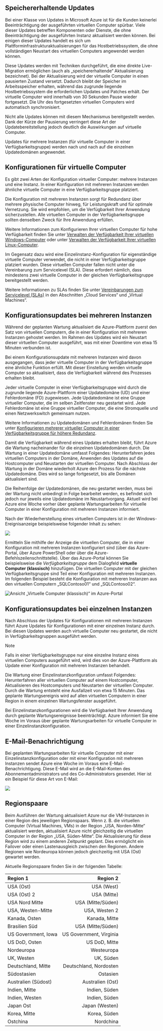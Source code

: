 

## <a name="memory-preserving-updates"></a>Speichererhaltende Updates
Bei einer Klasse von Updates in Microsoft Azure ist für die Kunden keinerlei Beeinträchtigung der ausgeführten virtuellen Computer spürbar. Viele dieser Updates betreffen Komponenten oder Dienste, die ohne Beeinträchtigung der ausgeführten Instanz aktualisiert werden können. Bei einigen dieser Updates handelt es sich um Plattforminfrastrukturaktualisierungen für das Hostbetriebssystem, die ohne vollständigen Neustart des virtuellen Computers angewendet werden können.

Diese Updates werden mit Techniken durchgeführt, die eine direkte Live-Migration ermöglichen (auch als „speichererhaltende“ Aktualisierung bezeichnet). Bei der Aktualisierung wird der virtuelle Computer in einen pausierten Zustand versetzt. Dadurch bleibt der Speicher im Arbeitsspeicher erhalten, während das zugrunde liegende Hostbetriebssystem die erforderlichen Updates und Patches erhält. Der virtuelle Computer wird innerhalb von 30 Sekunden Pause wieder fortgesetzt. Die Uhr des fortgesetzten virtuellen Computers wird automatisch synchronisiert.

Nicht alle Updates können mit diesem Mechanismus bereitgestellt werden. Dank der Kürze der Pausierung verringert diese Art der Updatebereitstellung jedoch deutlich die Auswirkungen auf virtuelle Computer.

Updates für mehrere Instanzen (für virtuelle Computer in einer Verfügbarkeitsgruppe) werden nach und nach auf die einzelnen Updatedomänen angewendet.  

## <a name="virtual-machine-configurations"></a>Konfigurationen für virtuelle Computer
Es gibt zwei Arten der Konfiguration virtueller Computer: mehrere Instanzen und eine Instanz. In einer Konfiguration mit mehreren Instanzen werden ähnliche virtuelle Computer in eine Verfügbarkeitsgruppe platziert.

Die Konfiguration mit mehreren Instanzen sorgt für Redundanz über mehrere physische Computer hinweg, für Leistungskraft und für optimale Vernetzung. Sie wird empfohlen, um die Verfügbarkeit Ihrer Anwendung sicherzustellen. Alle virtuellen Computer in der Verfügbarkeitsgruppe sollten denselben Zweck für Ihre Anwendung erfüllen.

Weitere Informationen zum Konfigurieren Ihrer virtuellen Computer für hohe Verfügbarkeit finden Sie unter [Verwalten der Verfügbarkeit Ihrer virtuellen Windows-Computer](../articles/virtual-machines/windows/manage-availability.md?toc=%2fazure%2fvirtual-machines%2fwindows%2ftoc.json) oder unter [Verwalten der Verfügbarkeit Ihrer virtuellen Linux-Computer](../articles/virtual-machines/linux/manage-availability.md?toc=%2fazure%2fvirtual-machines%2flinux%2ftoc.json).

Im Gegensatz dazu wird eine Einzelinstanz-Konfiguration für eigenständige virtuelle Computer verwendet, die nicht in einer Verfügbarkeitsgruppe platziert wurden. Diese virtuellen Computer fallen nicht unter die Vereinbarung zum Servicelevel (SLA). Diese erfordert nämlich, dass mindestens zwei virtuelle Computer in der gleichen Verfügbarkeitsgruppe bereitgestellt werden.

Weitere Informationen zu SLAs finden Sie unter [Vereinbarungen zum Servicelevel (SLAs)](https://azure.microsoft.com/support/legal/sla/) in den Abschnitten „Cloud Services“ und „Virtual Machines“.

## <a name="multi-instance-configuration-updates"></a>Konfigurationsupdates bei mehreren Instanzen
Während der geplanten Wartung aktualisiert die Azure-Plattform zuerst den Satz von virtuellen Computern, die in einer Konfiguration mit mehreren Instanzen gehostet werden. Im Rahmen des Updates wird ein Neustart dieser virtuellen Computer ausgeführt, was mit einer Downtime von etwa 15 Minuten verbunden ist.

Bei einem Konfigurationsupdate mit mehreren Instanzen wird davon ausgegangen, dass jeder virtuelle Computer in der Verfügbarkeitsgruppe eine ähnliche Funktion erfüllt. Mit dieser Einstellung werden virtuelle Computer so aktualisiert, dass die Verfügbarkeit während des Prozesses erhalten bleibt.

Jeder virtuelle Computer in einer Verfügbarkeitsgruppe wird durch die zugrunde liegende Azure-Plattform einer Updatedomäne (UD) und einer Fehlerdomäne (FD) zugewiesen. Jede Updatedomäne ist eine Gruppe virtueller Computer, die im selben Zeitfenster neu gestartet wird. Jede Fehlerdomäne ist eine Gruppe virtueller Computer, die eine Stromquelle und einen Netzwerkswitch gemeinsam nutzen.


Weitere Informationen zu Updatedomänen und Fehlerdomänen finden Sie unter [Konfigurieren mehrerer virtueller Computer in einer Verfügbarkeitsgruppe für höhere Redundanz](../articles/virtual-machines/windows/manage-availability.md#configure-multiple-virtual-machines-in-an-availability-set-for-redundancy).

Damit die Verfügbarkeit während eines Updates erhalten bleibt, führt Azure die Wartung nacheinander für die einzelnen Updatedomänen durch. Die Wartung in einer Updatedomäne umfasst Folgendes: Herunterfahren jedes virtuellen Computers in der Domäne, Anwenden des Updates auf die Hostcomputer und Neustarten der virtuellen Computer. Nach Abschluss der Wartung in der Domäne wiederholt Azure den Prozess für die nächste Updatedomäne. Dies wird so lange fortgesetzt, bis alle Domänen aktualisiert sind.

Die Reihenfolge der Updatedomänen, die neu gestartet werden, muss bei der Wartung nicht unbedingt in Folge bearbeitet werden, es befindet sich jedoch nur jeweils eine Updatedomäne im Neustartvorgang. Aktuell wird bei Azure eine Woche vorher über geplante Wartungsarbeiten für virtuelle Computer in einer Konfiguration mit mehreren Instanzen informiert.

Nach der Wiederherstellung eines virtuellen Computers ist in der Windows-Ereignisanzeige beispielsweise folgender Inhalt zu sehen:

<!--Image reference-->
![][image2]


Ermitteln Sie mithilfe der Anzeige die virtuellen Computer, die in einer Konfiguration mit mehreren Instanzen konfiguriert sind (über das Azure-Portal, über Azure PowerShell oder über die Azure-Befehlszeilenschnittstelle). Über das Azure-Portal können Sie beispielsweise die _Verfügbarkeitsgruppe_ dem Dialogfeld **virtuelle Computer (klassisch)** hinzufügen. Die virtuellen Computer mit der gleichen Verfügbarkeitsgruppe sind Teil einer Konfiguration mit mehreren Instanzen. Im folgenden Beispiel besteht die Konfiguration mit mehreren Instanzen aus den virtuellen Computern „SQLContoso01“ und „SQLContoso02“.

<!--Image reference-->
  ![Ansicht „Virtuelle Computer (klassisch)“ im Azure-Portal][image4]

## <a name="single-instance-configuration-updates"></a>Konfigurationsupdates bei einzelnen Instanzen
Nach Abschluss der Updates für Konfigurationen mit mehreren Instanzen führt Azure Updates für Konfigurationen mit einer einzelnen Instanz durch. Bei diesen Updates werden auch virtuelle Computer neu gestartet, die nicht in Verfügbarkeitsgruppen ausgeführt werden.

> [!NOTE]
> Falls in einer Verfügbarkeitsgruppe nur eine einzelne Instanz eines virtuellen Computers ausgeführt wird, wird dies von der Azure-Plattform als Update einer Konfiguration mit mehreren Instanzen behandelt.
>

Die Wartung einer Einzelinstanzkonfiguration umfasst Folgendes: Herunterfahren aller virtuellen Computer auf einem Hostcomputer, Aktualisieren des Hostcomputers und Neustarten der virtuellen Computer. Durch die Wartung entsteht eine Ausfallzeit von etwa 15 Minuten. Das geplante Wartungsereignis wird auf allen virtuellen Computern in einer Region in einem einzelnen Wartungsfenster ausgeführt.


Bei Einzelinstanzkonfigurationen wird die Verfügbarkeit Ihrer Anwendung durch geplante Wartungsereignisse beeinträchtigt. Azure informiert Sie eine Woche im Voraus über geplante Wartungsarbeiten für virtuelle Computer in einer Einzelinstanzkonfiguration.

## <a name="email-notification"></a>E-Mail-Benachrichtigung
Bei geplanten Wartungsarbeiten für virtuelle Computer mit einer Einzelinstanzkonfiguration oder mit einer Konfiguration mit mehreren Instanzen sendet Azure eine Woche im Voraus eine E-Mail-Benachrichtigung. Diese E-Mail wird an die E-Mail-Konten des Abonnementadministrators und des Co-Administrators gesendet. Hier ist ein Beispiel für diese Art von E-Mail:

<!--Image reference-->
![][image1]

## <a name="region-pairs"></a>Regionspaare

Beim Ausführen der Wartung aktualisiert Azure nur die VM-Instanzen in einer Region des jeweiligen Regionspaars. Wenn z. B. die virtuellen Computer (Virtual Machines, VMs) in der Region „USA, Norden-Mitte“ aktualisiert werden, aktualisiert Azure nicht gleichzeitig die virtuellen Computer in der Region „USA, Süden-Mitte“. Die Aktualisierung für diese Region wird zu einem anderen Zeitpunkt geplant. Dies ermöglicht ein Failover oder einen Lastenausgleich zwischen den Regionen. Andere Regionen wie Nordeuropa können jedoch gleichzeitig mit USA (Ost) gewartet werden.

Aktuelle Regionspaare finden Sie in der folgenden Tabelle:

| Region 1 | Region 2 |
|:--- | ---:|
| USA (Ost) |USA (West) |
| USA (Ost) 2 |USA (Mitte) |
| USA Nord Mitte |USA (Mitte/Süden) |
| USA, Westen-Mitte |USA, Westen 2 |
| Kanada, Osten |Kanada, Mitte |
| Brasilien Süd |USA (Mitte/Süden) |
| US Government, Iowa |US Government, Virginia |
| US DoD, Osten |US DoD, Mitte |
| Nordeuropa |Westeuropa |
| UK, Westen |UK, Süden |
| Deutschland, Mitte |Deutschland, Nordosten |
| Südostasien |Ostasien |
| Australien (Südost) |Australien (Ost) |
| Indien, Mitte |Indien, Süden |
| Indien, Westen |Indien, Süden |
| Japan Ost |Japan (Westen) |
| Korea, Mitte |Korea, Süden |
| Ostchina |Nordchina |


<!--Anchors-->
[image1]: ./media/virtual-machines-common-planned-maintenance/vmplanned1.png
[image2]: ./media/virtual-machines-common-planned-maintenance/EventViewerPostReboot.png
[image3]: ./media/virtual-machines-planned-maintenance/RegionPairs.PNG
[image4]: ./media/virtual-machines-common-planned-maintenance/availabilitysetexample.png


<!--Link references-->
[Virtual Machines Manage Availability]: ../articles/virtual-machines/virtual-machines-windows-hero-tutorial.md

[Understand planned versus unplanned maintenance]: ../articles/virtual-machines/windows/manage-availability.md#Understand-planned-versus-unplanned-maintenance/
